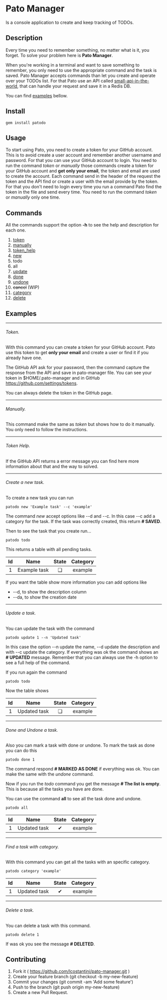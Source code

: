 Pato Manager
============

Is a console application to create and keep tracking of TODOs.

## Description

Every time you need to remember something, no matter what is it, you forget.
To solve your problem here is **Pato Manager**.

When you're working in a terminal and want to save something to remember,
you only need to use the appropriate command and the task is saved.
Pato Manager accepts commands than let you create and operate over your TODOs list.
For that Pato use an API called
[small-api-in-the-world](https://github.com/lcostantini/small-api-in-the-world/blob/master/README.md),
that can handle your request and save it in a Redis DB.

You can find [examples](https://github.com/lcostantini/pato-manager#examples) bellow.

## Install

```
gem install patodo
```

## Usage

To start using Pato, you need to create a token for your GitHub account.
This is to avoid create a user account and remember another username and password.
For that you can use your GitHub account to login.
You need to run the command _token_ or _manually_ those commands create a
token for your GitHub account and **get only your email**, the token and email
are used to create the account.
Each command send in the header of the request the token and the API find or
create a user with the email provide by the token.
For that you don't need to login every time you run a command Pato find the
token in the file and send every time. You need to run the command _token_ or
_manually_ only one time.

## Commands

All the commands support the option **-h** to see the help and description
for each one.

1. [token](https://github.com/lcostantini/pato-manager#token)
2. [manually](https://github.com/lcostantini/pato-manager#manually)
3. [token_help](https://github.com/lcostantini/pato-manager#token-help)
4. [new](https://github.com/lcostantini/pato-manager#create-a-new-task)
5. todo
6. all
7. [update](https://github.com/lcostantini/pato-manager#update-a-task)
8. [done](https://github.com/lcostantini/pato-manager#done-and-undone-a-task)
9. [undone](https://github.com/lcostantini/pato-manager#done-and-undone-a-task)
10. ~~cancel~~ (WIP)
11. [category](https://github.com/lcostantini/pato-manager#find-a-task-with-category)
12. [delete](https://github.com/lcostantini/pato-manager#delete-a-task)

## Examples


___

###### Token.

With this command you can create a token for your GitHub account.
Pato use this token to get **only your email** and create a user
or find it if you already have one.

The GitHub API ask for your password, then the command capture
the response from the API and save in pato-manager file.
You can see your token in $HOME/.pato-manager
and in GitHub https://github.com/settings/tokens.

You can always delete the token in the GitHub page.


___

###### Manually.

This command make the same as _token_ but shows how to do it manually.
You only need to follow the instructions.


___

###### Token Help.

If the GitHub API returns a error message you can find here more information
about that and the way to solved.


___

###### Create a new task.

To create a new task you can run

```
patodo new 'Example task' --c 'example'
```

The command _new_ accept options like --d and --c.
In this case --c add a category for the task.
If the task was correctly created, this return **# SAVED**.

Then to see the task that you create run...

```
patodo todo

```

This returns a table with all pending tasks.

| Id | Name         | State | Category |
|:--:|:------------:|:-----:|:--------:|
| 1  | Example task |  ❏    | example  |

If you want the table show more information you can add options like
* --d, to show the description column
* --da, to show the creation date


___

###### Update a task.

You can update the task with the command

```
patodo update 1 --n 'Updated task'

```

In this case the option --n update the name, --d update the description
and with --c update the category. If everything was ok the command shows
an **# UPDATED** message.
Remember that you can always use the -h option to see a full help of the command.

If you run again the command

```
patodo todo

```

Now the table shows

| Id | Name         | State | Category |
|:--:|:------------:|:-----:|:--------:|
| 1  | Updated task |  ❏    | example  |


___

###### Done and Undone a task.

Also you can mark a task with done or undone.
To mark the task as done you can do this

```
patodo done 1

```

The command respond **# MARKED AS DONE** if everything was ok.
You can make the same with the _undone_ command.


Now if you run the _todo_ command you get the message **# The list is empty**.
This is because all the tasks you have are done.

You can use the command **all** to see all the task done and undone.

```
patodo all

```

| Id | Name         | State | Category |
|:--:|:------------:|:-----:|:--------:|
| 1  | Updated task |   ✔   | example  |


___

###### Find a task with category.

With this command you can get all the tasks with an specific category.

```
patodo category 'example'

```

| Id | Name         | State | Category |
|:--:|:------------:|:-----:|:--------:|
| 1  | Updated task |   ✔   | example  |


___

###### Delete a task.

You can delete a task with this command.

```
patodo delete 1

```

If was ok you see the message **# DELETED**.


## Contributing

1. Fork it ( https://github.com/lcostantini/pato-manager.git )
2. Create your feature branch (git checkout -b my-new-feature)
3. Commit your changes (git commit -am 'Add some feature')
4. Push to the branch (git push origin my-new-feature)
5. Create a new Pull Request.
